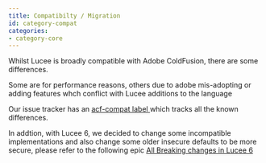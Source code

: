 ```yaml
---
title: Compatibilty / Migration
id: category-compat
categories:
- category-core
---
```


Whilst Lucee is broadly compatible with Adobe ColdFusion, there are some differences.

Some are for performance reasons, others due to adobe mis-adopting or adding features whch conflict with Lucee additions to the language

Our issue tracker has an [ acf-compat label ](https://luceeserver.atlassian.net/issues/?jql=labels%20%3D%20%22acf-compat%22) which tracks all the known differences.

In addtion, with Lucee 6, we decided to change some incompatible implementations and also change some older insecure defaults to be more secure, please refer to the following epic [All Breaking changes in Lucee 6](https://luceeserver.atlassian.net/browse/LDEV-4534)





